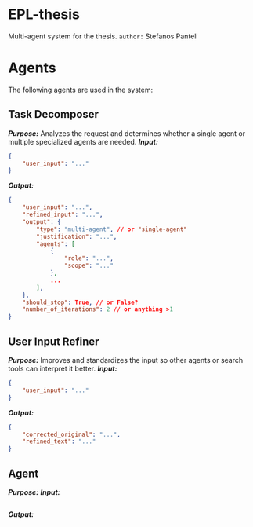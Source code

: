# EPL-thesis
Multi-agent system for the thesis.
`author:` Stefanos Panteli

# Agents

The following agents are used in the system:

## Task Decomposer
***Purpose:*** Analyzes the request and determines whether a single agent or multiple specialized agents are needed.
***Input:*** 
```json
{
    "user_input": "..."
}
```
***Output:*** 
```json
{
    "user_input": "...",
    "refined_input": "...",
    "output": {
        "type": "multi-agent", // or "single-agent"
        "justification": "...",
        "agents": [
            {
                "role": "...",
                "scope": "..."
            },
            ...
        ],
    },
    "should_stop": True, // or False?
    "number_of_iterations": 2 // or anything >1
}
```

## User Input Refiner
***Purpose:*** Improves and standardizes the input so other agents or search tools can interpret it better.
***Input:*** 
```json
{
    "user_input": "..."
}
```
***Output:*** 
```json
{
    "corrected_original": "...",
    "refined_text": "..."
}
```

## Agent
***Purpose:*** 
***Input:*** 
```json

```
***Output:*** 
```json

```